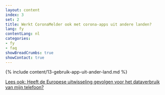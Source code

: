 ```yaml
---
layout: content
index: 3
set: 2
title: Werkt CoronaMelder ook met corona-apps uit andere landen?
lang: fy
contentLang: nl
categories:
- fy
- faq
showBreadCrumbs: true
showContact: true
---
```

{% include content/13-gebruik-app-uit-ander-land.md %}

[Lees ook: Heeft de Europese uitwisseling gevolgen voor het dataverbruik van mijn telefoon?](/fy/faq/38-heeft-de-europese-uitwisseling-gevolgen-voor-het-dataverbruik-van-mijn-telefoon/)
